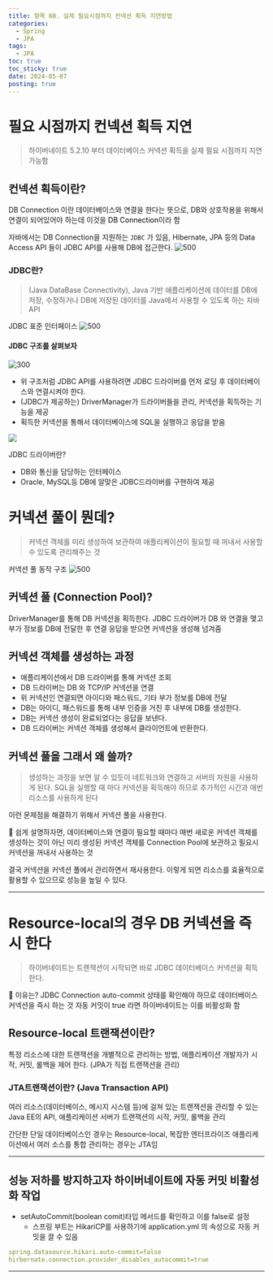 ```yaml
---
title: 항목 60. 실제 필요시점까지 컨넥션 획득 지연방법
categories:
  - Spring
  - JPA
tags:
  - JPA
toc: true
toc_sticky: true
date: 2024-05-07
posting: true
---
```

# 필요 시점까지 컨넥션 획득 지연
> 하이버네이트 5.2.10 부터 데이터베이스 커넥션 획득을 실제 필요 시점까지 지연 가능함

## 컨넥션 획득이란? 
DB Connection 이란 데이터베이스와 연결을 한다는 뜻으로, DB와 상호작용을 위해서 연결이 되어있어야 하는데 이것을 <mark style='background:var(--mk-color-yellow)'>DB Connection</mark>이라 함

자바에서는 DB Connection을 지원하는 `JDBC` 가 있음, Hibernate, JPA 등의 Data Access API 들이 JDBC API를 사용해 DB에 접근한다. 
![500](https://i.imgur.com/fQkqYYx.png)


### JDBC란? 
> (Java DataBase Connectivity), Java 기반 애플리케이션에 데이터를 DB에 저장, 수정하거나 DB에 저장된 데이터를 Java에서 사용할 수 있도록 하는 자바 API

JDBC 표준 인터페이스
![500](https://i.imgur.com/5HDTUJS.png)

#### JDBC 구조를 살펴보자 
![300](https://i.imgur.com/teMvMbd.png)
- 위 구조처럼 JDBC API를 사용하려면 JDBC 드라이버를 먼저 로딩 후 데이터베이스와 연결시켜야 한다. 
- (JDBC가 제공하는) DriverManager가 드라이버들을 관리, 커넥션을 획득하는 기능을 제공
- 획득한 커넥션을 통해서 데이터베이스에 SQL을 실행하고 응답을 받음

![](https://i.imgur.com/nU5u7WB.png)

JDBC 드라이버란? 
- DB와 통신을 담당하는 인터페이스
- Oracle, MySQL등 DB에 알맞은 JDBC드라이버를 구현하여 제공


# 커넥션 풀이 뭔데?
> 커넥션 객체를 미리 생성하여 보관하여 애플리케이션이 필요할 때 꺼내서 사용할 수 있도록 관리해주는 것

커넥션 풀 동작 구조
![500](https://i.imgur.com/BgKqdOJ.png)


## 커넥션 풀 (Connection Pool)? 
DriverManager를 통해 DB 커넥션을 획득한다. 
JDBC 드라이버가 DB 와 연결을 맺고 부가 정보를 DB에 전달한 후 연결 응답을 받으면 커넥션을 생성해 넘겨줌 

## 커넥션 객체를 생성하는 과정
- 애플리케이션에서 DB 드라이버를 통해 커넥션 조회
- DB 드라이버는 DB 와 TCP/IP 커넥션을 연결 
- 위 커넥션인 연결되면 아이디와 패스워드, 기타 부가 정보를 DB에 전달
- DB는 아이디, 패스워드를 통해 내부 인증을 거친 후 내부에 DB를 생성한다.
- DB는 커넥션 생성이 완료되었다는 응답을 보낸다.
- DB 드라이버는 커넥션 객체를 생성해서 클라이언트에 반환한다.

## 커넥션 풀을 그래서 왜 쓸까?
> 생성하는 과정을 보면 알 수 있듯이 네트워크와 연결하고 서버의 자원을 사용하게 된다. 
  SQL을 실행할 때 마다 커넥션을 획득해야 하므로 추가적인 시간과 매번 리소스를 사용하게 된다

이런 문제점을 해결하기 위해서 커넥션 풀을 사용한다. 

📌 쉽게 설명하자면, 데이터베이스와 연결이 필요할 때마다 매번 새로운 커넥션 객체를 생성하는 것이 아닌 미리 생성된 커넥션 객체를 Connection Pool에 보관하고 필요시 커넥션을 꺼내서 사용하는 것

결국 커넥션을 커넥션 풀에서 관리하면서 재사용한다. 이렇게 되면 리소스를 효율적으로 활용할 수 있으므로 성능을 높일 수 있다. 

---
# Resource-local의 경우 DB 커넥션을 즉시 한다
> 하이버네이트는 트랜잭션이 시작되면 바로 JDBC 데이터베이스 커넥션을 획득한다. 

🤔 이유는? 
JDBC Connection auto-commit 상태를 확인해야 하므로 데이터베이스 커넥션을 즉시 하는 것
자동 커밋이 true 라면 하이버네이트는 이를 비활성화 함

## Resource-local 트랜잭션이란?
특정 리소스에 대한 트랜잭션을 개별적으로 관리하는 방법, 애플리케이션 개발자가 시작, 커밋, 롤백을 제어
한다. (JPA가 직접 트랜잭션을 관리) 

### JTA트랜잭션이란? (Java Transaction API)
여러 리소스(데이터베이스, 메시지 시스템 등)에 걸쳐 있는 트랜잭션을 관리할 수 있는 Java EE의 API, 애플리케이션 서버가 트랜잭션의 시작, 커밋, 롤백을 관리

간단한 단일 데이터베이스인 경우는 Resource-local, 복잡한 엔터프라이즈 애플리케이션에서 여러 소스를 통합 관리하는 경우는 JTA임

--- 
## 성능 저하를 방지하고자 하이버네이트에 자동 커밋 비활성화 작업
- setAutoCommit(boolean comit)타입 메서드를 확인하고 이를 false로 설정
	- 스프링 부트는 HikariCP를 사용하기에 application.yml 의 속성으로 자동 커밋을 끌 수 있음
```yml
spring.datasource.hikari.auto-commit=false
hirbernate.connection.provider_disables_autocommit=true
```

---

